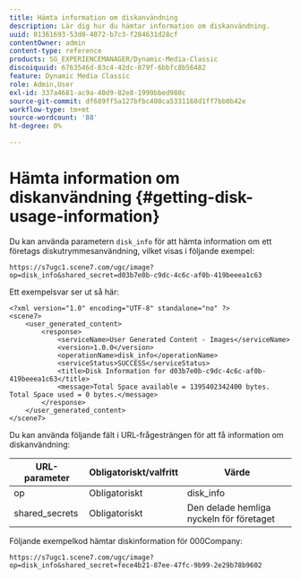 ```yaml
---
title: Hämta information om diskanvändning
description: Lär dig hur du hämtar information om diskanvändning.
uuid: 01361693-53d0-4072-b7c3-f284631d28cf
contentOwner: admin
content-type: reference
products: SG_EXPERIENCEMANAGER/Dynamic-Media-Classic
discoiquuid: 6763546d-83c4-42dc-879f-6bbfc8b56482
feature: Dynamic Media Classic
role: Admin,User
exl-id: 337a4681-ac9a-40d9-82e8-1999bbed980c
source-git-commit: df689ff5a127bfbc400ca5331168d1ff7bb0b42e
workflow-type: tm+mt
source-wordcount: '88'
ht-degree: 0%

---
```


# Hämta information om diskanvändning {#getting-disk-usage-information}

Du kan använda parametern `disk_info` för att hämta information om ett företags diskutrymmesanvändning, vilket visas i följande exempel:

```as3
https://s7ugc1.scene7.com/ugc/image?op=disk_info&shared_secret=d03b7e0b-c9dc-4c6c-af0b-419beeea1c63
```

Ett exempelsvar ser ut så här:

```as3
<?xml version="1.0" encoding="UTF-8" standalone="no" ?> 
<scene7> 
    <user_generated_content> 
        <response> 
            <serviceName>User Generated Content - Images</serviceName> 
            <version>1.0.0</version> 
            <operationName>disk_info</operationName> 
            <serviceStatus>SUCCESS</serviceStatus> 
            <title>Disk Information for d03b7e0b-c9dc-4c6c-af0b-419beeea1c63</title> 
            <message>Total Space available = 1395402342400 bytes. Total Space used = 0 bytes.</message> 
        </response> 
    </user_generated_content> 
</scene7>
```

Du kan använda följande fält i URL-frågesträngen för att få information om diskanvändning:

| URL-parameter | Obligatoriskt/valfritt | Värde |
|--- |--- |--- |
| op | Obligatoriskt | disk_info |
| shared_secrets | Obligatoriskt | Den delade hemliga nyckeln för företaget |

Följande exempelkod hämtar diskinformation för 000Company:

```as3
https://s7ugc1.scene7.com/ugc/image?op=disk_info&shared_secret=fece4b21-87ee-47fc-9b99-2e29b78b9602
```
